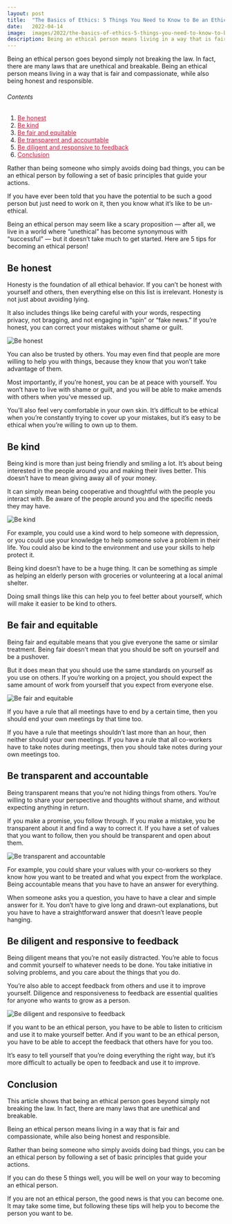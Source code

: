 ```yaml
---
layout: post
title:  "The Basics of Ethics: 5 Things You Need to Know to Be an Ethical Person"
date:   2022-04-14
image:  images/2022/the-basics-of-ethics-5-things-you-need-to-know-to-be-an-ethical-person.jpg
description: Being an ethical person means living in a way that is fair and compassionate, while also being honest and responsible.
---
```



Being an ethical person goes beyond simply not breaking the law. In fact, there are many laws that are unethical and breakable. Being an ethical person means living in a way that is fair and compassionate, while also being honest and responsible.

<h6>Contents</h6>

<ol>
  <li><a href="#go1" style="color: #DC143C"> Be honest </a></li>
  <li><a href="#go2" style="color: #DC143C"> Be kind </a></li>
  <li><a href="#go3" style="color: #DC143C"> Be fair and equitable </a></li>
  <li><a href="#go4" style="color: #DC143C"> Be transparent and accountable </a></li>
  <li><a href="#go5" style="color: #DC143C"> Be diligent and responsive to feedback </a></li>
  <li><a href="#go6" style="color: #DC143C"> Conclusion </a></li>
</ol> 

Rather than being someone who simply avoids doing bad things, you can be an ethical person by following a set of basic principles that guide your actions.

If you have ever been told that you have the potential to be such a good person but just need to work on it, then you know what it’s like to be un-ethical.

Being an ethical person may seem like a scary proposition — after all, we live in a world where “unethical” has become synonymous with “successful” — but it doesn’t take much to get started. Here are 5 tips for becoming an ethical person!

<a id="go1"> </a>
## Be honest ##

Honesty is the foundation of all ethical behavior. If you can’t be honest with yourself and others, then everything else on this list is irrelevant. Honesty is not just about avoiding lying.

It also includes things like being careful with your words, respecting privacy, not bragging, and not engaging in “spin” or “fake news.” If you’re honest, you can correct your mistakes without shame or guilt.

![Be honest](/images/2022/04/14/be-honest.jpg)

You can also be trusted by others. You may even find that people are more willing to help you with things, because they know that you won’t take advantage of them.

Most importantly, if you’re honest, you can be at peace with yourself. You won’t have to live with shame or guilt, and you will be able to make amends with others when you’ve messed up.

You’ll also feel very comfortable in your own skin. It’s difficult to be ethical when you’re constantly trying to cover up your mistakes, but it’s easy to be ethical when you’re willing to own up to them.

<a id="go2"> </a>
## Be kind ##

Being kind is more than just being friendly and smiling a lot. It’s about being interested in the people around you and making their lives better. This doesn’t have to mean giving away all of your money.

It can simply mean being cooperative and thoughtful with the people you interact with. Be aware of the people around you and the specific needs they may have.

![Be kind](/images/2022/04/14/be-kind.jpg)

For example, you could use a kind word to help someone with depression, or you could use your knowledge to help someone solve a problem in their life. You could also be kind to the environment and use your skills to help protect it.

Being kind doesn’t have to be a huge thing. It can be something as simple as helping an elderly person with groceries or volunteering at a local animal shelter.

Doing small things like this can help you to feel better about yourself, which will make it easier to be kind to others.

<a id="go3"> </a>
## Be fair and equitable ##

Being fair and equitable means that you give everyone the same or similar treatment. Being fair doesn’t mean that you should be soft on yourself and be a pushover.

But it does mean that you should use the same standards on yourself as you use on others. If you’re working on a project, you should expect the same amount of work from yourself that you expect from everyone else.

![Be fair and equitable](/images/2022/04/14/be-fair-and-equitable.jpg)

If you have a rule that all meetings have to end by a certain time, then you should end your own meetings by that time too.

If you have a rule that meetings shouldn’t last more than an hour, then neither should your own meetings. If you have a rule that all co-workers have to take notes during meetings, then you should take notes during your own meetings too.

<a id="go4"> </a>
## Be transparent and accountable ##

Being transparent means that you’re not hiding things from others. You’re willing to share your perspective and thoughts without shame, and without expecting anything in return.

If you make a promise, you follow through. If you make a mistake, you be transparent about it and find a way to correct it. If you have a set of values that you want to follow, then you should be transparent and open about them.

![Be transparent and accountable](/images/2022/04/14/be-transparent-and-accountable.jpg)

For example, you could share your values with your co-workers so they know how you want to be treated and what you expect from the workplace. Being accountable means that you have to have an answer for everything.

When someone asks you a question, you have to have a clear and simple answer for it. You don’t have to give long and drawn-out explanations, but you have to have a straightforward answer that doesn’t leave people hanging.

<a id="go5"> </a>
## Be diligent and responsive to feedback ##

Being diligent means that you’re not easily distracted. You’re able to focus and commit yourself to whatever needs to be done. You take initiative in solving problems, and you care about the things that you do.

You’re also able to accept feedback from others and use it to improve yourself. Diligence and responsiveness to feedback are essential qualities for anyone who wants to grow as a person.

![Be diligent and responsive to feedback](/images/2022/04/14/be-diligent-and-responsive-to-feedback.jpg)

If you want to be an ethical person, you have to be able to listen to criticism and use it to make yourself better. And if you want to be an ethical person, you have to be able to accept the feedback that others have for you too.

It’s easy to tell yourself that you’re doing everything the right way, but it’s more difficult to actually be open to feedback and use it to improve.

<a id="go6"> </a>
## Conclusion ##

This article shows that being an ethical person goes beyond simply not breaking the law. In fact, there are many laws that are unethical and breakable.

Being an ethical person means living in a way that is fair and compassionate, while also being honest and responsible.

Rather than being someone who simply avoids doing bad things, you can be an ethical person by following a set of basic principles that guide your actions.

If you can do these 5 things well, you will be well on your way to becoming an ethical person.

If you are not an ethical person, the good news is that you can become one. It may take some time, but following these tips will help you to become the person you want to be.
